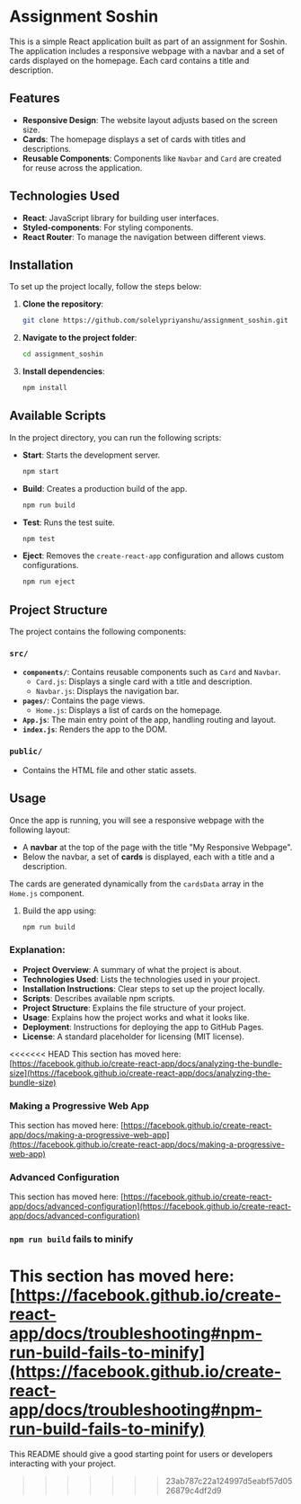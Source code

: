 # Assignment Soshin

This is a simple React application built as part of an assignment for Soshin. The application includes a responsive webpage with a navbar and a set of cards displayed on the homepage. Each card contains a title and description.

## Features

- **Responsive Design**: The website layout adjusts based on the screen size.
- **Cards**: The homepage displays a set of cards with titles and descriptions.
- **Reusable Components**: Components like `Navbar` and `Card` are created for reuse across the application.

## Technologies Used

- **React**: JavaScript library for building user interfaces.
- **Styled-components**: For styling components.
- **React Router**: To manage the navigation between different views.

## Installation

To set up the project locally, follow the steps below:

1. **Clone the repository**:

   ```bash
   git clone https://github.com/solelypriyanshu/assignment_soshin.git
   ```

2. **Navigate to the project folder**:

   ```bash
   cd assignment_soshin
   ```

3. **Install dependencies**:

   ```bash
   npm install
   ```

## Available Scripts

In the project directory, you can run the following scripts:

- **Start**: Starts the development server.

  ```bash
  npm start
  ```

- **Build**: Creates a production build of the app.

  ```bash
  npm run build
  ```

- **Test**: Runs the test suite.

  ```bash
  npm test
  ```

- **Eject**: Removes the `create-react-app` configuration and allows custom configurations.

  ```bash
  npm run eject
  ```

## Project Structure

The project contains the following components:

### `src/`
- **`components/`**: Contains reusable components such as `Card` and `Navbar`.
  - `Card.js`: Displays a single card with a title and description.
  - `Navbar.js`: Displays the navigation bar.
- **`pages/`**: Contains the page views.
  - `Home.js`: Displays a list of cards on the homepage.
- **`App.js`**: The main entry point of the app, handling routing and layout.
- **`index.js`**: Renders the app to the DOM.

### `public/`
- Contains the HTML file and other static assets.

## Usage

Once the app is running, you will see a responsive webpage with the following layout:

- A **navbar** at the top of the page with the title "My Responsive Webpage".
- Below the navbar, a set of **cards** is displayed, each with a title and a description.

The cards are generated dynamically from the `cardsData` array in the `Home.js` component.

1. Build the app using:

   ```bash
   npm run build
   ```

### Explanation:

- **Project Overview**: A summary of what the project is about.
- **Technologies Used**: Lists the technologies used in your project.
- **Installation Instructions**: Clear steps to set up the project locally.
- **Scripts**: Describes available npm scripts.
- **Project Structure**: Explains the file structure of your project.
- **Usage**: Explains how the project works and what it looks like.
- **Deployment**: Instructions for deploying the app to GitHub Pages.
- **License**: A standard placeholder for licensing (MIT license).

<<<<<<< HEAD
This section has moved here: [https://facebook.github.io/create-react-app/docs/analyzing-the-bundle-size](https://facebook.github.io/create-react-app/docs/analyzing-the-bundle-size)

### Making a Progressive Web App

This section has moved here: [https://facebook.github.io/create-react-app/docs/making-a-progressive-web-app](https://facebook.github.io/create-react-app/docs/making-a-progressive-web-app)

### Advanced Configuration

This section has moved here: [https://facebook.github.io/create-react-app/docs/advanced-configuration](https://facebook.github.io/create-react-app/docs/advanced-configuration)



### `npm run build` fails to minify

This section has moved here: [https://facebook.github.io/create-react-app/docs/troubleshooting#npm-run-build-fails-to-minify](https://facebook.github.io/create-react-app/docs/troubleshooting#npm-run-build-fails-to-minify)
=======
This README should give a good starting point for users or developers interacting with your project.
>>>>>>> 23ab787c22a124997d5eabf57d0526879c4df2d9
